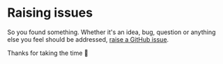 # Raising issues

So you found something.
Whether it's an idea, bug, question or anything else you feel should be addressed,
[raise a GitHub issue](https://github.com/dagguh/netrunner/issues/new).

Thanks for taking the time 🙏
